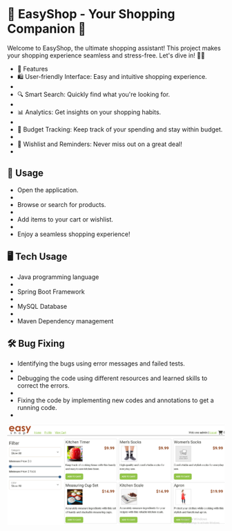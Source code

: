 # 🌟 **EasyShop - Your Shopping Companion** 🌟

Welcome to EasyShop, the ultimate shopping assistant! This project makes your shopping experience seamless and stress-free. Let's dive in! 🛒✨

* 🎯 Features
* 🛍️ User-friendly Interface: Easy and intuitive shopping experience.
* 
* 🔍 Smart Search: Quickly find what you're looking for.
* 
* 📊 Analytics: Get insights on your shopping habits.
* 
* 💸 Budget Tracking: Keep track of your spending and stay within budget.
* 
* 📅 Wishlist and Reminders: Never miss out on a great deal!
* 

## **🚀 Usage**

* Open the application.
* 
* Browse or search for products.
* 
* Add items to your cart or wishlist.
* 
* Enjoy a seamless shopping experience!

## **🖥️ Tech Usage**

* Java programming language
* 
* Spring Boot Framework
* 
* MySQL Database
* 
* Maven Dependency management

## **🛠️ Bug Fixing**

* Identifying the bugs using error messages and failed tests.
* 
* Debugging the code using different resources and learned skills to correct the errors.
* 
* Fixing the code by implementing new codes and annotations to get a running code.
* 
![img.png](img.png)